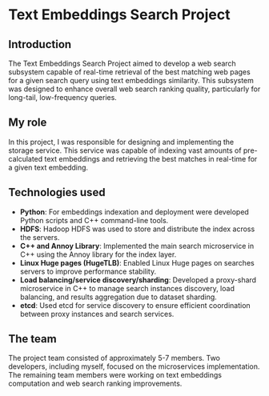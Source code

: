 # Text Embeddings Search Project

## Introduction

The Text Embeddings Search Project aimed to develop a web search subsystem
capable of real-time retrieval of the best matching web pages for a given
search query using text embeddings similarity. This subsystem was designed
to enhance overall web search ranking quality, particularly for long-tail,
low-frequency queries.

## My role

In this project, I was responsible for designing and implementing the storage
service. This service was capable of indexing vast amounts of pre-calculated
text embeddings and retrieving the best matches in real-time for a given text
embedding.

## Technologies used

* **Python**: For embeddings indexation and deployment were developed Python
scripts and C++ command-line tools.
* **HDFS**: Hadoop HDFS was used to store and distribute the index across
the servers.
* **C++ and Annoy Library**: Implemented the main search microservice in C++
using the Annoy library for the index layer.
* **Linux Huge pages (HugeTLB)**: Enabled Linux Huge pages on searches servers
to improve performance stability.
* **Load balancing/service discovery/sharding**: Developed a proxy-shard
microservice in C++ to manage search instances discovery, load balancing,
and results aggregation due to dataset sharding.
* **etcd**: Used etcd for service discovery to ensure efficient coordination
between proxy instances and search services.

## The team

The project team consisted of approximately 5-7 members.
Two developers, including myself, focused on the microservices implementation.
The remaining team members were working on text embeddings computation and
web search ranking improvements.
